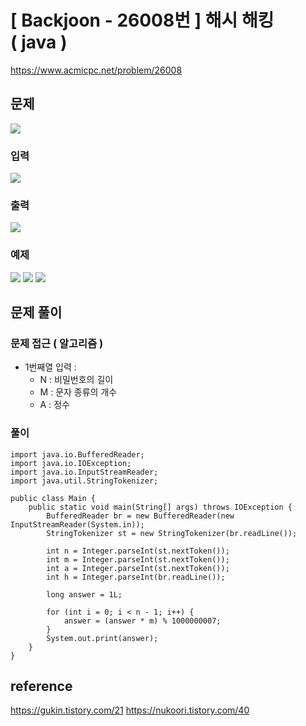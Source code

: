 # \[ Backjoon - 26008번 \] 해시 해킹 ( java )

https://www.acmicpc.net/problem/26008


## 문제
![](https://i.imgur.com/speKnmD.png)


### 입력
![](https://i.imgur.com/MTRIqZu.png)


### 출력
![](https://i.imgur.com/Yes34K5.png)


### 예제
![](https://i.imgur.com/1qK9f8B.png) ![](https://i.imgur.com/mJzgynq.png)
![](https://i.imgur.com/qs8eWX3.png)





## 문제 풀이
### 문제 접근 ( 알고리즘 )
- 1번째열 입력 : 
	- N : 비밀번호의 길이
	- M : 문자 종류의 개수
	- A : 정수

### 풀이

```
import java.io.BufferedReader;  
import java.io.IOException;  
import java.io.InputStreamReader;  
import java.util.StringTokenizer;  
  
public class Main {  
    public static void main(String[] args) throws IOException {  
        BufferedReader br = new BufferedReader(new InputStreamReader(System.in));  
        StringTokenizer st = new StringTokenizer(br.readLine());  
  
        int n = Integer.parseInt(st.nextToken());  
        int m = Integer.parseInt(st.nextToken());  
        int a = Integer.parseInt(st.nextToken());  
        int h = Integer.parseInt(br.readLine());  
  
        long answer = 1L;  
  
        for (int i = 0; i < n - 1; i++) {  
            answer = (answer * m) % 1000000007;  
        }  
        System.out.print(answer);  
    }  
}
```

## reference
https://gukin.tistory.com/21
https://nukoori.tistory.com/40